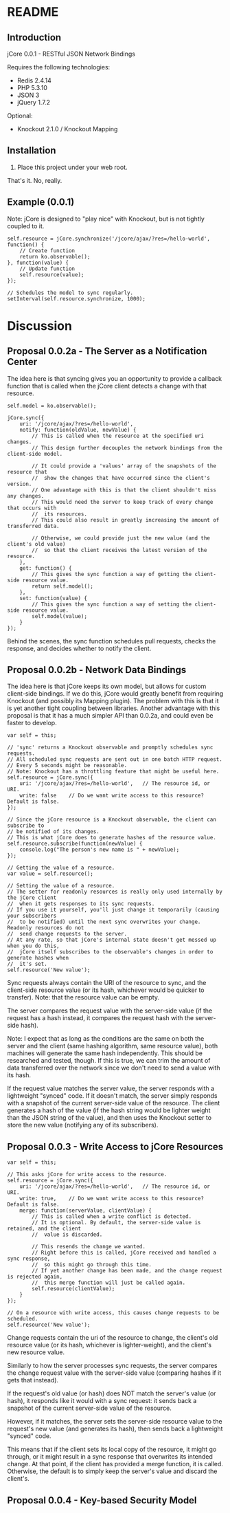 README
======

Introduction
------------

jCore 0.0.1 - RESTful JSON Network Bindings

Requires the following technologies:
* Redis 2.4.14
* PHP 5.3.10
* JSON 3
* jQuery 1.7.2

Optional:
* Knockout 2.1.0 / Knockout Mapping

Installation
------------

1. Place this project under your web root.

That's it. No, really. 

Example (0.0.1)
-------------------

Note: jCore is designed to "play nice" with Knockout, but is not tightly coupled to it.

	self.resource = jCore.synchronize('/jcore/ajax/?res=/hello-world', function() {
		// Create function
		return ko.observable();
	}, function(value) {
		// Update function
		self.resource(value);
	});

	// Schedules the model to sync regularly.
	setInterval(self.resource.synchronize, 1000);

Discussion
==========

Proposal 0.0.2a - The Server as a Notification Center
------------------------------------------------

The idea here is that syncing gives you an opportunity to provide a callback function
that is called when the jCore client detects a change with that resource.

	self.model = ko.observable();

	jCore.sync({
		uri: '/jcore/ajax/?res=/hello-world',
		notify: function(oldValue, newValue) {
			// This is called when the resource at the specified uri changes.
			// This design further decouples the network bindings from the client-side model.
			
			// It could provide a 'values' array of the snapshots of the resource that 
			//	show the changes that have occurred since the client's version.
			// One advantage with this is that the client shouldn't miss any changes.
			// This would need the server to keep track of every change that occurs with
			//	its resources.
			// This could also result in greatly increasing the amount of transferred data.

			// Otherwise, we could provide just the new value (and the client's old value)
			//	so that the client receives the latest version of the resource.
		},
		get: function() {
			// This gives the sync function a way of getting the client-side resource value.
			return self.model();
		},
		set: function(value) {
			// This gives the sync function a way of setting the client-side resource value.
			self.model(value);
		}
	});

Behind the scenes, the sync function schedules pull requests, checks the response, 
and decides whether to notify the client.

Proposal 0.0.2b - Network Data Bindings
----------------------------------

The idea here is that jCore keeps its own model, but allows for custom client-side bindings.
If we do this, jCore would greatly benefit from requiring Knockout (and possibly its Mapping 
plugin). The problem with this is that it is yet another tight coupling between libraries.
Another advantage with this proposal is that it has a much simpler API than 0.0.2a, and 
could even be faster to develop.

	var self = this;

	// 'sync' returns a Knockout observable and promptly schedules sync requests.
	// All scheduled sync requests are sent out in one batch HTTP request.
	// Every 5 seconds might be reasonable.
	// Note: Knockout has a throttling feature that might be useful here.
	self.resource = jCore.sync({
		uri: '/jcore/ajax/?res=/hello-world',	// The resource id, or URI.
		write: false	// Do we want write access to this resource? Default is false.
	});

	// Since the jCore resource is a Knockout observable, the client can subscribe to 
	// be notified of its changes.
	// This is what jCore does to generate hashes of the resource value.
	self.resource.subscribe(function(newValue) {
	    console.log("The person's new name is " + newValue);
	});

	// Getting the value of a resource.
	var value = self.resource();

	// Setting the value of a resource.
	// The setter for readonly resources is really only used internally by the jCore client 
	//	when it gets responses to its sync requests.
	// If you use it yourself, you'll just change it temporarily (causing your subscribers 
	//	to be notified) until the next sync overwrites your change. Readonly resources do not
	// 	send change requests to the server. 
	// At any rate, so that jCore's internal state doesn't get messed up when you do this, 
	//	jCore itself subscribes to the observable's changes in order to generate hashes when 
	//	it's set.
	self.resource('New value');

Sync requests always contain the URI of the resource to sync, and the client-side resource 
value (or its hash, whichever would be quicker to transfer). Note: that the resource value 
can be empty.

The server compares the request value with the server-side value (if the request has a hash 
instead, it compares the request hash with the server-side hash). 

Note: I expect that as long as the conditions are the same on both the server and the client (same 
hashing algorithm, same resource value), both machines will generate the same hash independently. 
This should be researched and tested, though. If this is true, we can trim the amount of data 
transferred over the network since we don't need to send a value with its hash.

If the request value matches the server value, the server responds with a lightweight "synced" code.
If it doesn't match, the server simply responds with a snapshot of the current server-side value of 
the resource. The client generates a hash of the value (if the hash string would be lighter weight 
than the JSON string of the value), and then uses the Knockout setter to store the new value 
(notifying any of its subscribers).

Proposal 0.0.3 - Write Access to jCore Resources
-------------------------------------------------

	var self = this;

	// This asks jCore for write access to the resource.
	self.resource = jCore.sync({
		uri: '/jcore/ajax/?res=/hello-world',	// The resource id, or URI.
		write: true,	// Do we want write access to this resource? Default is false.
		merge: function(serverValue, clientValue) {
			// This is called when a write conflict is detected.
			// It is optional. By default, the server-side value is retained, and the client
			//	value is discarded.

			// This resends the change we wanted.
			// Right before this is called, jCore received and handled a sync response,
			//	so this might go through this time.
			// If yet another change has been made, and the change request is rejected again,
			//	this merge function will just be called again.
			self.resource(clientValue);
		}
	});

	// On a resource with write access, this causes change requests to be scheduled.
	self.resource('New value');

Change requests contain the uri of the resource to change, the client's old resource value (or
its hash, whichever is lighter-weight), and the client's new resource value.

Similarly to how the server processes sync requests, the server compares the change request value
with the server-side value (comparing hashes if it gets that instead). 

If the request's old value (or hash) does NOT match the server's value (or hash), it responds like it 
would with a sync request: it sends back a snapshot of the current server-side value of the resource.

However, if it matches, the server sets the server-side resource value to the request's new value (and generates its hash), then sends back a lightweight "synced" code.

This means that if the client sets its local copy of the resource, it might go through, or it might 
result in a sync response that overwrites its intended change. At that point, if the client has 
provided a merge function, it is called. Otherwise, the default is to simply keep the server's value
and discard the client's. 

Proposal 0.0.4 - Key-based Security Model
-----------------------------------------







